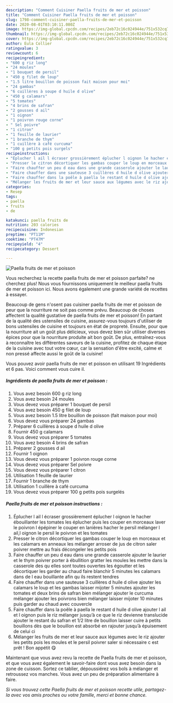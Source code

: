 ```yaml
---
description: "Comment Cuisiner Paella fruits de mer et poisson"
title: "Comment Cuisiner Paella fruits de mer et poisson"
slug: 1798-comment-cuisiner-paella-fruits-de-mer-et-poisson
date: 2020-08-01T03:10:11.080Z
image: https://img-global.cpcdn.com/recipes/2eb72c16c024944e/751x532cq70/paella-fruits-de-mer-et-poisson-photo-principale-de-la-recette.jpg
thumbnail: https://img-global.cpcdn.com/recipes/2eb72c16c024944e/751x532cq70/paella-fruits-de-mer-et-poisson-photo-principale-de-la-recette.jpg
cover: https://img-global.cpcdn.com/recipes/2eb72c16c024944e/751x532cq70/paella-fruits-de-mer-et-poisson-photo-principale-de-la-recette.jpg
author: Eula Collier
ratingvalue: 3
reviewcount: 6
recipeingredient:
- "600 g riz long"
- "24 moules"
- "1 bouquet de persil"
- "450 g filet de loup"
- "1.5 litre bouillon de poisson fait maison pour moi"
- "24 gambas"
- "6 cuillères à soupe d huile d olive"
- "450 g calamars"
- "5 tomates"
- "4 brins de safran"
- "2 gousses d ail"
- "1 oignon"
- "1 poivron rouge corne"
- " Sel poivre"
- "1 citron"
- "1 feuille de laurier"
- "1 branche de thym"
- "1 cuillère à café curcuma"
- "100 g petits pois surgels"
recipeinstructions:
- "Éplucher l ail l écraser grossièrement éplucher l oignon le hacher ébouillanter les tomates les éplucher puis les couper en morceaux laver le poivron l épépiner le couper en lanières hacher le persil mélanger l ail,l oignon le persil le poivron et les tomates"
- "Presser le citron décortiquer les gambas couper le loup en morceaux et les calamars en anneaux les mélanger arroser de jus de citron saler poivrer mettre au frais décongeler les petits pois"
- "Faire chauffer un peu d eau dans une grande casserole ajouter le laurier et le thym poivrer porter à ébullition gratter les moules les mettre dans la casserole des qu elles sont toutes ouvertes les égoutter et les décortiquer les garder au chaud faire blanchir 5 minutes les calamars dans de l eau bouillante afin qu ils restent tendres"
- "Faire chauffer dans une sauteuse 3 cuillères d huile d olive ajouter les calamars le loup et les gambas laisser mijoter 5 minutes ajouter les tomates et deux brins de safran bien mélanger ajouter le curcuma mélanger ajouter les poivrons bien mélanger laisser mijoter 10 minutes puis garder au chaud avec couvercle"
- "Faire chauffer dans la poêle à paella le restant d huile d olive ajouter l ail et l oignon puis le riz mélanger jusqu’à ce que le riz devienne translucide ajouter le restant du safran et 1/2 litre de bouillon laisser cuire à petits bouillons dès que le bouillon est absorbé en rajouter jusqu’à épuisement de celui ci"
- "Mélanger les fruits de mer et leur sauce aux légumes avec le riz ajouter les petits pois les moules et le persil poivrer saler si nécessaire c est prêt ! Bon appétit 😋"
categories:
- Resep
tags:
- paella
- fruits
- de

katakunci: paella fruits de 
nutrition: 203 calories
recipecuisine: Indonesian
preptime: "PT11M"
cooktime: "PT47M"
recipeyield: "4"
recipecategory: Dessert

---
```



![Paella fruits de mer et poisson](https://img-global.cpcdn.com/recipes/2eb72c16c024944e/751x532cq70/paella-fruits-de-mer-et-poisson-photo-principale-de-la-recette.jpg)

Vous recherchez la recette paella fruits de mer et poisson parfaite? ne cherchez plus! Nous vous fournissons uniquement le meilleur paella fruits de mer et poisson ici. Nous avons également une grande variété de recettes à essayer.

Beaucoup de gens n'osent pas cuisiner paella fruits de mer et poisson de peur que la nourriture ne soit pas comme prévu. Beaucoup de choses affectent la qualité gustative de paella fruits de mer et poisson! En partant de la qualité des ustensiles de cuisine, assurez-vous toujours d'utiliser de bons ustensiles de cuisine et toujours en état de propreté. Ensuite, pour que la nourriture ait un goût plus délicieux, vous devez bien sûr utiliser diverses épices pour que la nourriture produite ait bon goût. De plus, entraînez-vous à reconnaître les différentes saveurs de la cuisine, profitez de chaque étape de la cuisine avec tout votre cœur, car la sensation d'être excité, calme et non pressé affecte aussi le goût de la cuisine!

<!--inarticleads1-->

Vous pouvez avoir paella fruits de mer et poisson en utilisant 19 Ingrédients et 6 pas. Voici comment vous cuire il.

##### Ingrédients de paella fruits de mer et poisson :

1. Vous avez besoin 600 g riz long
1. Vous avez besoin 24 moules
1. Vous devez vous préparer 1 bouquet de persil
1. Vous avez besoin 450 g filet de loup
1. Vous avez besoin 1.5 litre bouillon de poisson (fait maison pour moi)
1. Vous devez vous préparer 24 gambas
1. Préparer 6 cuillères à soupe d huile d olive
1. Fournir 450 g calamars
1. Vous devez vous préparer 5 tomates
1. Vous avez besoin 4 brins de safran
1. Préparer 2 gousses d ail
1. Fournir 1 oignon
1. Vous devez vous préparer 1 poivron rouge corne
1. Vous devez vous préparer  Sel poivre
1. Vous devez vous préparer 1 citron
1. Utilisation 1 feuille de laurier
1. Fournir 1 branche de thym
1. Utilisation 1 cuillère à café curcuma
1. Vous devez vous préparer 100 g petits pois surgelés




<!--inarticleads2-->

##### Paella fruits de mer et poisson instructions :

1. Éplucher l ail l écraser grossièrement éplucher l oignon le hacher ébouillanter les tomates les éplucher puis les couper en morceaux laver le poivron l épépiner le couper en lanières hacher le persil mélanger l ail,l oignon le persil le poivron et les tomates
1. Presser le citron décortiquer les gambas couper le loup en morceaux et les calamars en anneaux les mélanger arroser de jus de citron saler poivrer mettre au frais décongeler les petits pois
1. Faire chauffer un peu d eau dans une grande casserole ajouter le laurier et le thym poivrer porter à ébullition gratter les moules les mettre dans la casserole des qu elles sont toutes ouvertes les égoutter et les décortiquer les garder au chaud faire blanchir 5 minutes les calamars dans de l eau bouillante afin qu ils restent tendres
1. Faire chauffer dans une sauteuse 3 cuillères d huile d olive ajouter les calamars le loup et les gambas laisser mijoter 5 minutes ajouter les tomates et deux brins de safran bien mélanger ajouter le curcuma mélanger ajouter les poivrons bien mélanger laisser mijoter 10 minutes puis garder au chaud avec couvercle
1. Faire chauffer dans la poêle à paella le restant d huile d olive ajouter l ail et l oignon puis le riz mélanger jusqu’à ce que le riz devienne translucide ajouter le restant du safran et 1/2 litre de bouillon laisser cuire à petits bouillons dès que le bouillon est absorbé en rajouter jusqu’à épuisement de celui ci
1. Mélanger les fruits de mer et leur sauce aux légumes avec le riz ajouter les petits pois les moules et le persil poivrer saler si nécessaire c est prêt ! Bon appétit 😋




<!--inarticleads1-->

<p>
Maintenant que vous avez revu la recette de Paella fruits de mer et poisson, et que vous avez également le savoir-faire dont vous avez besoin dans la zone de cuisson. Sortez ce tablier, dépoussiérez vos bols à mélanger et retroussez vos manches. Vous avez un peu de préparation alimentaire à faire.
</p>

<p>
<i>Si vous trouvez cette Paella fruits de mer et poisson recette utile, partagez-la avec vos amis proches ou votre famille, merci et bonne chance.</i>
</p>
